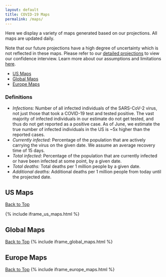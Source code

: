 ```yaml
---
layout: default
title: COVID-19 Maps
permalink: /maps/
---
```


Here we display a variety of maps generated based on our projections. All maps are updated daily.

Note that our future projections have a high degree of uncertainty which is not reflected in these maps. Please refer to our [detailed projections](/#view-projections) to view our confidence interview. Learn more about our assumptions and limitations [here](/about/#assumptions).

* [US Maps](#us-maps)
* [Global Maps](#global-maps)
* [Europe Maps](#europe-maps)

### Definitions
- *Infections:* Number of all infected individuals of the SARS-CoV-2 virus, not just those that took a COVID-19 test and tested positive. The vast majority of infected individuals in our estimate do not get tested, and thus do not get reported as a positive case. As of June, we estimate the true number of infected individuals in the US is ~5x higher than the reported cases.
- *Currently infected:* Percentage of the population that are actively carrying the virus on the given date. We assume an average recovery time of 15 days.
- *Total infected:* Percentage of the population that are currently infected or have been infected at some point, by a given date.
- *Total deaths:* Total deaths per 1 million people by a given date.
- *Additional deaths:* Additional deaths per 1 million people from today until the projected date.

## US Maps
[Back to Top](#top)

{% include iframe_us_maps.html %}

## Global Maps
[Back to Top](#top)
{% include iframe_global_maps.html %}

## Europe Maps
[Back to Top](#top)
{% include iframe_europe_maps.html %}

